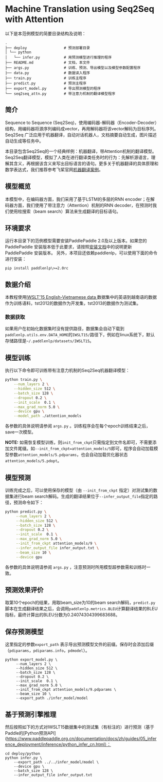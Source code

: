# Machine Translation using Seq2Seq with Attention

以下是本范例模型的简要目录结构及说明：

```
.
├── deploy                 # 预测部署目录
│ └── python
│   └── infer.py           # 用预测模型进行推理的程序
├── README.md              # 文档，本文件
├── args.py                # 训练、预测、导出模型以及模型参数配置程序
├── data.py                # 数据读入程序
├── train.py               # 训练主程序
├── predict.py             # 预测主程序
├── export_model.py        # 导出预测模型的程序
└── seq2seq_attn.py        # 带注意力机制的翻译模型程序
```

## 简介

Sequence to Sequence (Seq2Seq)，使用编码器-解码器（Encoder-Decoder）结构，用编码器将源序列编码成vector，再用解码器将该vector解码为目标序列。Seq2Seq 广泛应用于机器翻译，自动对话机器人，文档摘要自动生成，图片描述自动生成等任务中。

本目录包含Seq2Seq的一个经典样例：机器翻译，带Attention机制的翻译模型。Seq2Seq翻译模型，模拟了人类在进行翻译类任务时的行为：先解析源语言，理解其含义，再根据该含义来写出目标语言的语句。更多关于机器翻译的具体原理和数学表达式，我们推荐参考飞桨官网[机器翻译案例](https://www.paddlepaddle.org.cn/documentation/docs/zh/user_guides/nlp_case/machine_translation/README.cn.html)。

## 模型概览

本模型中，在编码器方面，我们采用了基于LSTM的多层的RNN encoder；在解码器方面，我们使用了带注意力（Attention）机制的RNN decoder，在预测时我们使用柱搜索（beam search）算法来生成翻译的目标语句。

## 环境要求
运行本目录下的范例模型需要安装PaddlePaddle 2.0及以上版本。如果您的 PaddlePaddle 安装版本低于此要求，请按照[安装文档](https://www.paddlepaddle.org.cn/#quick-start)中的说明更新 PaddlePaddle 安装版本。
另外，本项目还依赖paddlenlp，可以使用下面的命令进行安装：

```shell
pip install paddlenlp\>=2.0rc
```

## 数据介绍

本教程使用[IWSLT'15 English-Vietnamese data ](https://nlp.stanford.edu/projects/nmt/)数据集中的英语到越南语的数据作为训练语料，tst2012的数据作为开发集，tst2013的数据作为测试集。

### 数据获取
如果用户在初始化数据集时没有提供路径，数据集会自动下载到`paddlenlp.utils.env.DATA_HOME`的`IWSLT15/`路径下，例如在linux系统下，默认存储路径是`~/.paddlenlp/datasets/IWSLT15`。

## 模型训练

执行以下命令即可训练带有注意力机制的Seq2Seq机器翻译模型：

```sh
python train.py \
    --num_layers 2 \
    --hidden_size 512 \
    --batch_size 128 \
    --dropout 0.2 \
    --init_scale  0.1 \
    --max_grad_norm 5.0 \
    --device gpu \
    --model_path ./attention_models
```

各参数的具体说明请参阅 `args.py` 。训练程序会在每个epoch训练结束之后，save一次模型。

**NOTE:** 如需恢复模型训练，则`init_from_ckpt`只需指定到文件名即可，不需要添加文件尾缀。如`--init_from_ckpt=attention_models/5`即可，程序会自动加载模型参数`attention_models/5.pdparams`，也会自动加载优化器状态`attention_models/5.pdopt`。

## 模型预测

训练完成之后，可以使用保存的模型（由 `--init_from_ckpt` 指定）对测试集的数据集进行beam search解码。生成的翻译结果位于`--infer_output_file`指定的路径，预测命令如下：

```sh
python predict.py \
     --num_layers 2 \
     --hidden_size 512 \
     --batch_size 128 \
     --dropout 0.2 \
     --init_scale  0.1 \
     --max_grad_norm 5.0 \
     --init_from_ckpt attention_models/9 \
     --infer_output_file infer_output.txt \
     --beam_size 10 \
     --device gpu
```

各参数的具体说明请参阅 `args.py` ，注意预测时所用模型超参数需和训练时一致。

## 预测效果评价
取第10个epoch的结果，用取beam_size为10的beam search解码，`predict.py`脚本在生成翻译结果之后，会调用`paddlenlp.metrics.BLEU`计算翻译结果的BLEU指标，最终计算出的BLEU分数为0.24074304399683688。

## 保存预测模型
这里指定的参数`export_path` 表示导出预测模型文件的前缀。保存时会添加后缀（`pdiparams`，`pdiparams.info`，`pdmodel`）。
```shell
python export_model.py \
     --num_layers 2 \
     --hidden_size 512 \
     --batch_size 128 \
     --dropout 0.2 \
     --init_scale  0.1 \
     --max_grad_norm 5.0 \
     --init_from_ckpt attention_models/9.pdparams \
     --beam_size 10 \
     --export_path ./infer_model/model
```

## 基于预测引擎推理
然后按照如下的方式对IWSLT15数据集中的测试集（有标注的）进行预测（基于Paddle的[Python预测API](https://www.paddlepaddle.org.cn/documentation/docs/zh/guides/05_inference_deployment/inference/python_infer_cn.html）：

```shell
cd deploy/python
python infer.py \
    --export_path ../../infer_model/model \
    --device gpu \
    --batch_size 128 \
    --infer_output_file infer_output.txt
```
